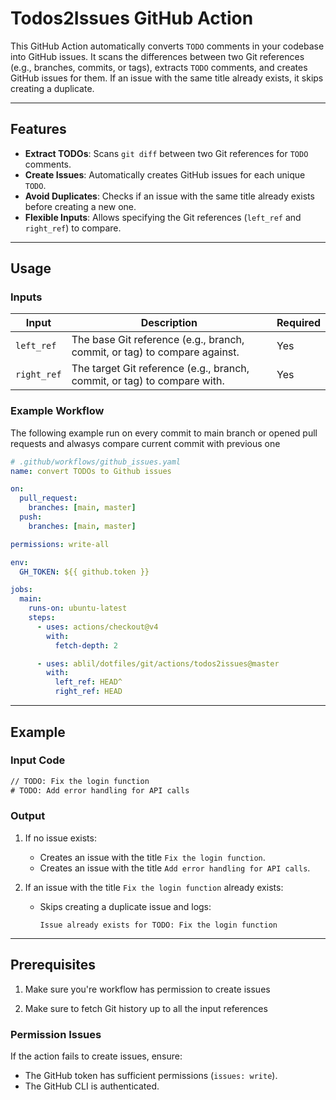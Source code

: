 
# Todos2Issues GitHub Action

This GitHub Action automatically converts `TODO` comments in your codebase into GitHub issues. It scans the differences between two Git references (e.g., branches, commits, or tags), extracts `TODO` comments, and creates GitHub issues for them. If an issue with the same title already exists, it skips creating a duplicate.

---

## Features

- **Extract TODOs**: Scans `git diff` between two Git references for `TODO` comments.
- **Create Issues**: Automatically creates GitHub issues for each unique `TODO`.
- **Avoid Duplicates**: Checks if an issue with the same title already exists before creating a new one.
- **Flexible Inputs**: Allows specifying the Git references (`left_ref` and `right_ref`) to compare.

---

## Usage

### Inputs

| Input       | Description                                                                 | Required |
|-------------|-----------------------------------------------------------------------------|----------|
| `left_ref`  | The base Git reference (e.g., branch, commit, or tag) to compare against.   | Yes      |
| `right_ref` | The target Git reference (e.g., branch, commit, or tag) to compare with.    | Yes      |

### Example Workflow

The following example run on every commit to main branch or opened pull requests and alwasys compare current commit with previous one

```yaml
# .github/workflows/github_issues.yaml
name: convert TODOs to Github issues

on:
  pull_request:
    branches: [main, master]
  push:
    branches: [main, master]

permissions: write-all

env:
  GH_TOKEN: ${{ github.token }}

jobs:
  main:
    runs-on: ubuntu-latest
    steps:
      - uses: actions/checkout@v4
        with:
          fetch-depth: 2

      - uses: ablil/dotfiles/git/actions/todos2issues@master
        with:
          left_ref: HEAD^
          right_ref: HEAD

```

---

## Example

### Input Code
```diff
// TODO: Fix the login function
# TODO: Add error handling for API calls
```

### Output
1. If no issue exists:
   - Creates an issue with the title `Fix the login function`.
   - Creates an issue with the title `Add error handling for API calls`.

2. If an issue with the title `Fix the login function` already exists:
   - Skips creating a duplicate issue and logs:
     ```
     Issue already exists for TODO: Fix the login function
     ```

---

## Prerequisites

1. Make sure you're workflow has permission to create issues

2. Make sure to fetch Git history up to all the input references

### Permission Issues
If the action fails to create issues, ensure:
- The GitHub token has sufficient permissions (`issues: write`).
- The GitHub CLI is authenticated.


